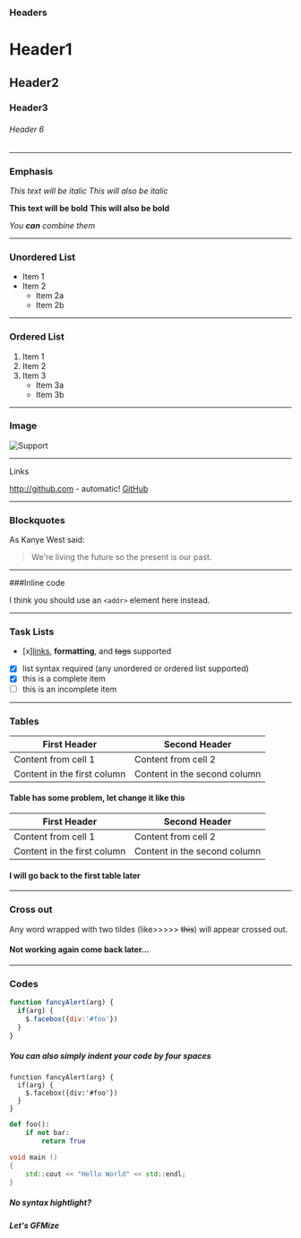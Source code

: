 ### Headers

# Header1
## Header2
### Header3
###### Header 6

___

### Emphasis

*This text will be italic*
_This will also be italic_

**This text will be bold**
__This will also be bold__

_You **can** combine them_

___


### Unordered List

* Item 1
* Item 2
  * Item 2a
  * Item 2b

___


### Ordered List

1. Item 1
2. Item 2
3. Item 3
   * Item 3a
   * Item 3b

___



### Image

![Support](image/buy_me_a_beer.png)

___



Links

http://github.com - automatic!
[GitHub](http://github.com)

___

### Blockquotes

As Kanye West said:

> We're living the future so
> the present is our past.

___


###Inline code

I think you should use an
`<addr>` element here instead.

___


### Task Lists

- [x][links](), **formatting**, and <del>tags</del> supported
- [x] list syntax required (any unordered or ordered list supported)
- [x] this is a complete item
- [ ] this is an incomplete item

___


### Tables

First Header | Second Header
------------ | -------------
Content from cell 1 | Content from cell 2
Content in the first column | Content in the second column



#### Table has some problem, let change it like this



|First Header | Second Header|
|------------ | -------------|
|Content from cell 1 | Content from cell 2|
|Content in the first column | Content in the second column|

#### I will go back to the first table later


___

### Cross out

Any word wrapped with two tildes (like>>>>> ~~this~~) will appear crossed out.

#### Not working again come back later...


___

### Codes

``` javascript
function fancyAlert(arg) {
  if(arg) {
    $.facebox({div:'#foo'})
  }
}

```


##### You can also simply indent your code by four spaces

    function fancyAlert(arg) {
      if(arg) {
        $.facebox({div:'#foo'})
      }
    }


``` python
def foo():
    if not bar:
        return True
```


``` c++
void main ()
{
    std::cout << "Hello World" << std::endl;
}
```

##### No syntax hightlight?
##### Let's GFMize




